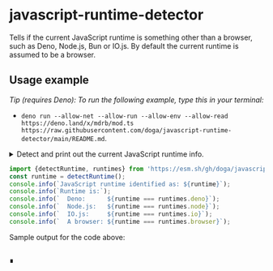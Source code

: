 # javascript-runtime-detector

Tells if the current JavaScript runtime is something other than a browser, such as Deno, Node.js, Bun or IO.js. By default the current runtime is assumed to be a browser.

## Usage example

_Tip (requires Deno): To run the following example, type this in your terminal:_

- `deno run --allow-net --allow-run --allow-env --allow-read https://deno.land/x/mdrb/mod.ts https://raw.githubusercontent.com/doga/javascript-runtime-detector/main/README.md`.

<details data-mdrb>
<summary>Detect and print out the current JavaScript runtime info.</summary>

<pre>
description = '''
Running this example is safe, it will not read or write anything to your filesystem.
'''
</pre>
</details>

```javascript
import {detectRuntime, runtimes} from 'https://esm.sh/gh/doga/javascript-runtime-detector@0.1.3/mod.mjs';
const runtime = detectRuntime();
console.info(`JavaScript runtime identified as: ${runtime}`);
console.info(`Runtime is:`);
console.info(`  Deno:      ${runtime === runtimes.deno}`);
console.info(`  Node.js:   ${runtime === runtimes.node}`);
console.info(`  IO.js:     ${runtime === runtimes.io}`);
console.info(`  A browser: ${runtime === runtimes.browser}`);
```

Sample output for the code above:

```text

```

∎
